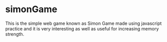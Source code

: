 # simonGame
This is the simple web game known as Simon Game made using javascript practice and it is very interesting as well as useful for increasing memory strength.
